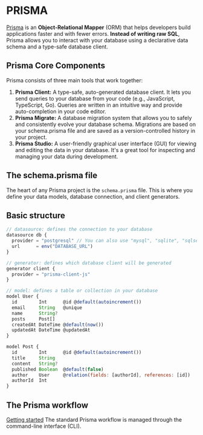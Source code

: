 # PRISMA

[Prisma](https://www.prisma.io/) is an **Object-Relational Mapper** (ORM) that helps developers build applications faster and with fewer errors. **Instead of writing raw SQL**, Prisma allows you to interact with your database using a declarative data schema and a type-safe database client.

## Prisma Core Components

Prisma consists of three main tools that work together:

1. **Prisma Client:** A type-safe, auto-generated database client. It lets you send queries to your database from your code (e.g., JavaScript, TypeScript, Go). Queries are written in an intuitive way and provide auto-completion in your code editor.
2. **Prisma Migrate:** A database migration system that allows you to safely and consistently evolve your database schema. Migrations are based on your schema.prisma file and are saved as a version-controlled history in your project.
3. **Prisma Studio:** A user-friendly graphical user interface (GUI) for viewing and editing the data in your database. It's a great tool for inspecting and managing your data during development.

## The schema.prisma file

The heart of any Prisma project is the `schema.prisma` file. This is where you define your data models, database connection, and client generators.

## Basic structure

```javascript
// datasource: defines the connection to your database
datasource db {
  provider = "postgresql" // You can also use "mysql", "sqlite", "sqlserver", "mongodb", etc.
  url      = env("DATABASE_URL")
}

// generator: defines which database client will be generated
generator client {
  provider = "prisma-client-js"
}

// model: defines a table or collection in your database
model User {
  id        Int      @id @default(autoincrement())
  email     String   @unique
  name      String?
  posts     Post[]
  createdAt DateTime @default(now())
  updatedAt DateTime @updatedAt
}

model Post {
  id        Int      @id @default(autoincrement())
  title     String
  content   String?
  published Boolean  @default(false)
  author    User     @relation(fields: [authorId], references: [id])
  authorId  Int
}
```

## The Prisma workflow

[Getting started](https://www.prisma.io/docs/orm/overview/introduction/what-is-prisma#accessing-your-database-with-prisma-client)
The standard Prisma workflow is managed through the command-line interface (CLI).
